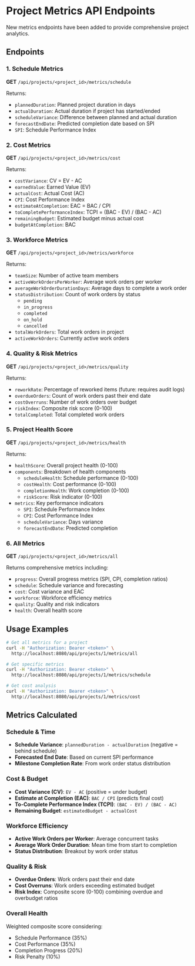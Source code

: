 # Project Metrics API Endpoints

New metrics endpoints have been added to provide comprehensive project analytics.

## Endpoints

### 1. Schedule Metrics
**GET** `/api/projects/<project_id>/metrics/schedule`

Returns:
- `plannedDuration`: Planned project duration in days
- `actualDuration`: Actual duration if project has started/ended
- `scheduleVariance`: Difference between planned and actual duration
- `forecastEndDate`: Predicted completion date based on SPI
- `SPI`: Schedule Performance Index

### 2. Cost Metrics
**GET** `/api/projects/<project_id>/metrics/cost`

Returns:
- `costVariance`: CV = EV - AC
- `earnedValue`: Earned Value (EV)
- `actualCost`: Actual Cost (AC)
- `CPI`: Cost Performance Index
- `estimateAtCompletion`: EAC = BAC / CPI
- `toCompletePerformanceIndex`: TCPI = (BAC - EV) / (BAC - AC)
- `remainingBudget`: Estimated budget minus actual cost
- `budgetAtCompletion`: BAC

### 3. Workforce Metrics
**GET** `/api/projects/<project_id>/metrics/workforce`

Returns:
- `teamSize`: Number of active team members
- `activeWorkOrdersPerWorker`: Average work orders per worker
- `averageWorkOrderDurationDays`: Average days to complete a work order
- `statusDistribution`: Count of work orders by status
  - `pending`
  - `in_progress`
  - `completed`
  - `on_hold`
  - `cancelled`
- `totalWorkOrders`: Total work orders in project
- `activeWorkOrders`: Currently active work orders

### 4. Quality & Risk Metrics
**GET** `/api/projects/<project_id>/metrics/quality`

Returns:
- `reworkRate`: Percentage of reworked items (future: requires audit logs)
- `overdueOrders`: Count of work orders past their end date
- `costOverruns`: Number of work orders over budget
- `riskIndex`: Composite risk score (0-100)
- `totalCompleted`: Total completed work orders

### 5. Project Health Score
**GET** `/api/projects/<project_id>/metrics/health`

Returns:
- `healthScore`: Overall project health (0-100)
- `components`: Breakdown of health components
  - `scheduleHealth`: Schedule performance (0-100)
  - `costHealth`: Cost performance (0-100)
  - `completionHealth`: Work completion (0-100)
  - `riskScore`: Risk indicator (0-100)
- `metrics`: Key performance indicators
  - `SPI`: Schedule Performance Index
  - `CPI`: Cost Performance Index
  - `scheduleVariance`: Days variance
  - `forecastEndDate`: Predicted completion

### 6. All Metrics
**GET** `/api/projects/<project_id>/metrics/all`

Returns comprehensive metrics including:
- `progress`: Overall progress metrics (SPI, CPI, completion ratios)
- `schedule`: Schedule variance and forecasting
- `cost`: Cost variance and EAC
- `workforce`: Workforce efficiency metrics
- `quality`: Quality and risk indicators
- `health`: Overall health score

## Usage Examples

```bash
# Get all metrics for a project
curl -H "Authorization: Bearer <token>" \
  http://localhost:8080/api/projects/1/metrics/all

# Get specific metrics
curl -H "Authorization: Bearer <token>" \
  http://localhost:8080/api/projects/1/metrics/schedule

# Get cost analysis
curl -H "Authorization: Bearer <token>" \
  http://localhost:8080/api/projects/1/metrics/cost
```

## Metrics Calculated

### Schedule & Time
- **Schedule Variance**: `plannedDuration - actualDuration` (negative = behind schedule)
- **Forecasted End Date**: Based on current SPI performance
- **Milestone Completion Rate**: From work order status distribution

### Cost & Budget
- **Cost Variance (CV)**: `EV - AC` (positive = under budget)
- **Estimate at Completion (EAC)**: `BAC / CPI` (predicts final cost)
- **To-Complete Performance Index (TCPI)**: `(BAC - EV) / (BAC - AC)`
- **Remaining Budget**: `estimatedBudget - actualCost`

### Workforce Efficiency
- **Active Work Orders per Worker**: Average concurrent tasks
- **Average Work Order Duration**: Mean time from start to completion
- **Status Distribution**: Breakout by work order status

### Quality & Risk
- **Overdue Orders**: Work orders past their end date
- **Cost Overruns**: Work orders exceeding estimated budget
- **Risk Index**: Composite score (0-100) combining overdue and overbudget ratios

### Overall Health
Weighted composite score considering:
- Schedule Performance (35%)
- Cost Performance (35%)
- Completion Progress (20%)
- Risk Penalty (10%)

